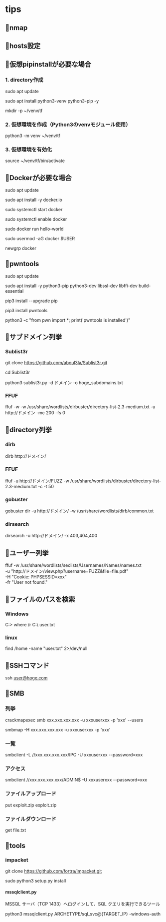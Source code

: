 # tips

## 🔴nmap
## 🔴hosts設定

## 🔴仮想pipinstallが必要な場合

### 1. directory作成
sudo apt update

sudo apt install python3-venv python3-pip -y

mkdir -p ~/venv/tf

### 2. 仮想環境を作成（Python3のvenvモジュール使用）

python3 -m venv ~/venv/tf

### 3. 仮想環境を有効化

source ~/venv/tf/bin/activate

## 🔴Dockerが必要な場合

sudo apt update

sudo apt install -y docker.io

sudo systemctl start docker

sudo systemctl enable docker

sudo docker run hello-world

sudo usermod -aG docker $USER

newgrp docker

## 🔴pwntools

sudo apt update

sudo apt install -y python3-pip python3-dev libssl-dev libffi-dev build-essential

pip3 install --upgrade pip

pip3 install pwntools

python3 -c "from pwn import *; print('pwntools is installed')"



## 🔴サブドメイン列挙
### Sublist3r
git clone https://github.com/aboul3la/Sublist3r.git

cd Sublist3r

python3 sublist3r.py -d ドメイン -o hoge_subdomains.txt

### FFUF
ffuf -w -w /usr/share/wordlists/dirbuster/directory-list-2.3-medium.txt -u http://ドメイン -mc 200 -fs 0

## 🔴directory列挙

### dirb
dirb http://ドメイン/

### FFUF
ffuf -u http://ドメイン/FUZZ -w /usr/share/wordlists/dirbuster/directory-list-2.3-medium.txt -c -t 50

### gobuster
gobuster dir -u http://ドメイン/ -w /usr/share/wordlists/dirb/common.txt

### dirsearch
dirsearch -u http://ドメイン/ -x 403,404,400  

## 🔴ユーザー列挙

ffuf -w /usr/share/wordlists/seclists/Usernames/Names/names.txt \
     -u "http://ドメイン/view.php?username=FUZZ&file=file.pdf" \
     -H "Cookie: PHPSESSID=xxx" \
     -fr "User not found."

## 🔴ファイルのパスを検索

### Windows

C:\> where /r C:\ user.txt

### linux

find /home -name "user.txt" 2>/dev/null

## 🔴SSHコマンド

ssh user@hoge.com

## 🔴SMB

### 列挙

crackmapexec smb xxx.xxx.xxx.xxx -u xxxuserxxx -p 'xxx' --users

smbmap -H xxx.xxx.xxx.xxx -u xxxuserxxx -p 'xxx'

### 一覧

smbclient -L //xxx.xxx.xxx.xxx/IPC -U xxxuserxxx --password=xxx

### アクセス 

smbclient //xxx.xxx.xxx.xxx/ADMIN$ -U xxxuserxxx --password=xxx

### ファイルアップロード

put exploit.zip exploit.zip

### ファイルダウンロード

get file.txt

## 🔴tools

### impacket

git clone https://github.com/fortra/impacket.git

sudo python3 setup.py install

#### mssqlclient.py
MSSQL サーバ（TCP 1433）へログインして、SQL クエリを実行できるツール

python3 mssqlclient.py ARCHETYPE/sql_svc@{TARGET_IP} -windows-auth

